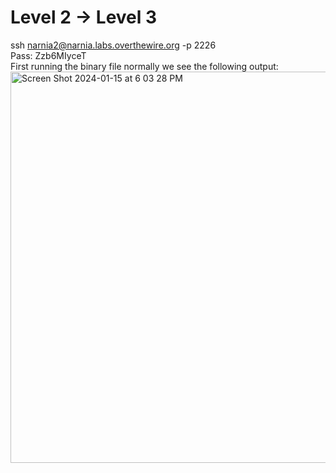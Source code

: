 # Level 2 -> Level 3
ssh narnia2@narnia.labs.overthewire.org -p 2226  
Pass: Zzb6MIyceT  
First running the binary file normally we see the following output:  
<img width="626" alt="Screen Shot 2024-01-15 at 6 03 28 PM" src="https://github.com/tylerdionne/OverTheWire-Narnia-Write-ups/assets/143131384/b6f27327-3024-4151-9403-e7983bd95840">
